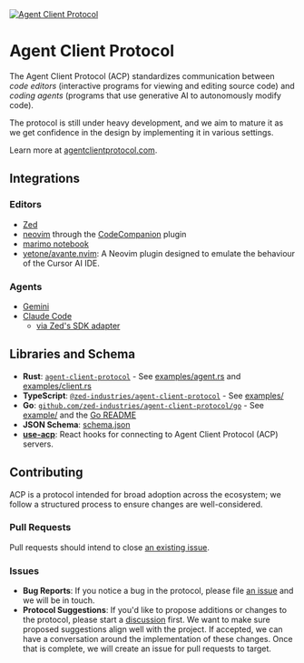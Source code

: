 <a href="https://agentclientprotocol.com/" >
  <img alt="Agent Client Protocol" src="https://zed.dev/img/acp/banner-dark.webp">
</a>

# Agent Client Protocol

The Agent Client Protocol (ACP) standardizes communication between _code editors_ (interactive programs for viewing and editing source code) and _coding agents_ (programs that use generative AI to autonomously modify code).

The protocol is still under heavy development, and we aim to mature it as we get confidence in the design by implementing it in various settings.

Learn more at [agentclientprotocol.com](https://agentclientprotocol.com/).

## Integrations

### Editors

- [Zed](https://zed.dev/docs/ai/external-agents)
- [neovim](https://neovim.io) through the [CodeCompanion](https://github.com/olimorris/codecompanion.nvim) plugin
- [marimo notebook](https://github.com/marimo-team/marimo)
- [yetone/avante.nvim](https://github.com/yetone/avante.nvim): A Neovim plugin designed to emulate the behaviour of the Cursor AI IDE.

### Agents

- [Gemini](https://github.com/google-gemini/gemini-cli)
- [Claude Code](https://docs.anthropic.com/en/docs/claude-code/overview)
  - [via Zed's SDK adapter](https://github.com/zed-industries/claude-code-acp)

## Libraries and Schema

- **Rust**: [`agent-client-protocol`](https://crates.io/crates/agent-client-protocol) - See [examples/agent.rs](./rust/examples/agent.rs) and [examples/client.rs](./rust/examples/client.rs)
- **TypeScript**: [`@zed-industries/agent-client-protocol`](https://www.npmjs.com/package/@zed-industries/agent-client-protocol) - See [examples/](./typescript/examples/)
- **Go**: [`github.com/zed-industries/agent-client-protocol/go`](https://pkg.go.dev/github.com/zed-industries/agent-client-protocol/go) - See [example/](./go/example/) and the [Go README](./go/README.md)
- **JSON Schema**: [schema.json](./schema/schema.json)
- [**use-acp**](https://github.com/marimo-team/use-acp): React hooks for connecting to Agent Client Protocol (ACP) servers.

## Contributing

ACP is a protocol intended for broad adoption across the ecosystem; we follow a structured process to ensure changes are well-considered.

### Pull Requests

Pull requests should intend to close [an existing issue](https://github.com/zed-industries/agent-client-protocol/issues).

### Issues

- **Bug Reports**: If you notice a bug in the protocol, please file [an issue](https://github.com/zed-industries/agent-client-protocol/issues/new?template=05_bug_report.yml) and we will be in touch.
- **Protocol Suggestions**: If you'd like to propose additions or changes to the protocol, please start a [discussion](https://github.com/zed-industries/agent-client-protocol/discussions/categories/protocol-suggestions) first. We want to make sure proposed suggestions align well with the project. If accepted, we can have a conversation around the implementation of these changes. Once that is complete, we will create an issue for pull requests to target.
